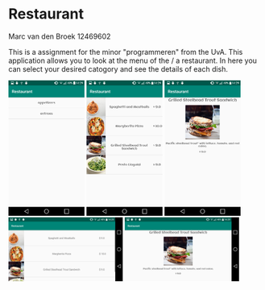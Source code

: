 # Restaurant

Marc van den Broek 
12469602

This is a assignment for the minor "programmeren" from the UvA. This application allows you to look at the menu of the / a restaurant. In here you can select your desired catogory and see the details of each dish.

<img src="https://github.com/broekm006/Restaurant/blob/master/doc/main.png" height="20%" width="30%"/> <img src="https://github.com/broekm006/Restaurant/blob/master/doc/list.png" height="20%" width="30%"/>
 <img src="https://github.com/broekm006/Restaurant/blob/master/doc/detail.png" height="20%" width="30%"/>
 <img src="https://github.com/broekm006/Restaurant/blob/master/doc/list_land.png" height="20%" width="45%"/>
 <img src="https://github.com/broekm006/Restaurant/blob/master/doc/detail_land.png" height="20%" width="45%"/>

